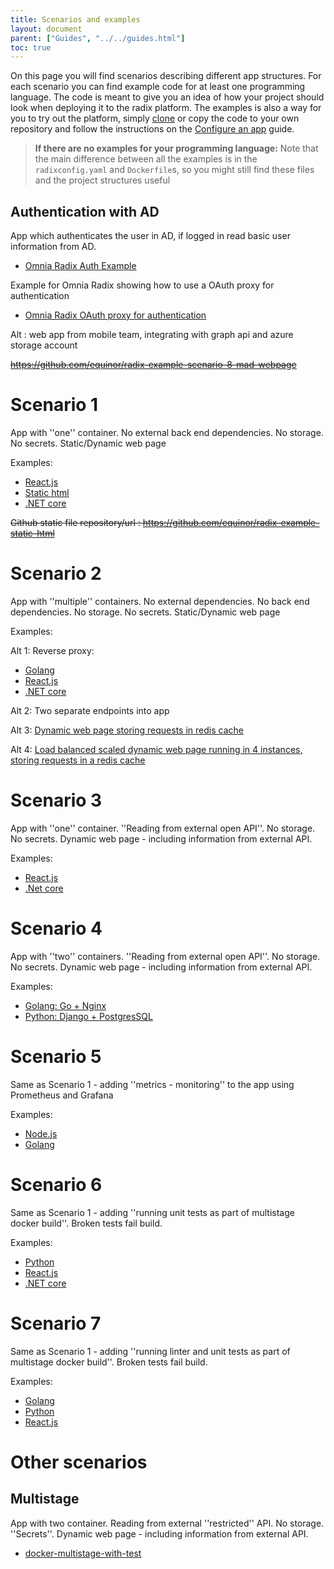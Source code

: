 ```yaml
---
title: Scenarios and examples
layout: document
parent: ["Guides", "../../guides.html"]
toc: true
---
```


On this page you will find scenarios describing different app structures.
For each scenario you can find example code for at least one programming language. The code is meant to give you an idea of how your project should look when deploying it to the radix platform. The examples is also a way for you to try out the platform, simply [clone](https://git-scm.com/docs/git-clone) or copy the code to your own repository and follow the instructions on the [Configure an app](../configure-an-app/) guide.

> **If there are no examples for your programming language:** Note that the main difference between all the examples is in the `radixconfig.yaml` and `Dockerfile`s, so you might still find these files and the project structures useful

## Authentication with AD

App which authenticates the user in AD, if logged in read basic user information from AD.

- [Omnia Radix Auth Example](https://github.com/equinor/radix-example-auth)

Example for Omnia Radix showing how to use a OAuth proxy for authentication
- [ Omnia Radix OAuth proxy for authentication](https://github.com/equinor/radix-example-oauth-proxy)

Alt : web app from mobile team, integrating with graph api and azure storage account

<del>https://github.com/equinor/radix-example-scenario-8-mad-webpage</del>

# Scenario 1

App with ''one'' container. No external back end dependencies. No storage. No secrets. Static/Dynamic web page

Examples:

- [React.js](https://github.com/equinor/radix-example-scenario-1-reactjs)
- [Static html](https://github.com/equinor/radix-example-scenario-1-html)
- [.NET core](https://github.com/equinor/radix-example-scenario-1-dotnet)

<del>Github static file repository/url : https://github.com/equinor/radix-example-static-html</del>

# Scenario 2

App with ''multiple'' containers. No external dependencies. No back end dependencies. No storage. No secrets. Static/Dynamic web page

Examples:

Alt 1: Reverse proxy:

- [Golang](https://github.com/equinor/radix-example-scenario-2-golang)
- [React.js](https://github.com/equinor/radix-example-scenario-2-chat)
- [.NET core](https://github.com/equinor/radix-example-scenario-2-dotnet)

Alt 2: Two separate endpoints into app

Alt 3: [Dynamic web page storing requests in redis cache](https://github.com/equinor/radix-example-scenario-2-redis-cache)

Alt 4: [Load balanced scaled dynamic web page running in 4 instances, storing requests in a redis cache](https://github.com/equinor/radix-example-loadbalancer-api-db)

# Scenario 3

App with ''one'' container. ''Reading from external open API''. No storage. No secrets. Dynamic web page - including information from external API.

Examples:

- [React.js](https://github.com/equinor/radix-example-scenario-3-reactjs)
- [.Net core](https://github.com/equinor/radix-example-scenario-3-dotnet)

# Scenario 4

App with ''two'' containers. ''Reading from external open API''. No storage. No secrets. Dynamic web page - including information from external API.

Examples:

- [Golang: Go + Nginx](https://github.com/equinor/radix-example-scenario-4-golang)
- [Python: Django + PostgresSQL](https://github.com/equinor/radix-example-scenario-4-django)

# Scenario 5

Same as Scenario 1 - adding ''metrics - monitoring'' to the app using Prometheus and Grafana

Examples:

- [Node.js](https://github.com/equinor/radix-example-scenario-5-nodejs)
- [Golang](https://github.com/equinor/radix-example-scenario-5-golang)

# Scenario 6

Same as Scenario 1 - adding ''running unit tests as part of multistage docker build''. Broken tests fail build.

Examples:

- [Python](https://github.com/equinor/radix-example-scenario-6-python)
- [React.js](https://github.com/equinor/radix-example-scenario-6-reactjs)
- [.NET core](https://github.com/equinor/radix-example-scenario-6-dotnet)

# Scenario 7

Same as Scenario 1 - adding ''running linter and unit tests as part of multistage docker build''. Broken tests fail build.

Examples:

- [Golang](https://github.com/equinor/radix-example-scenario-7-golang)
- [Python](https://github.com/equinor/radix-example-scenario-7-python)
- [React.js](https://github.com/equinor/radix-example-scenario-7-reactjs)

# Other scenarios

## Multistage

App with two container. Reading from external ''restricted'' API. No storage. ''Secrets''. Dynamic web page - including information from external API.

- [docker-multistage-with-test](https://github.com/equinor/radix-example-scenario-docker-multistage-with-test)


